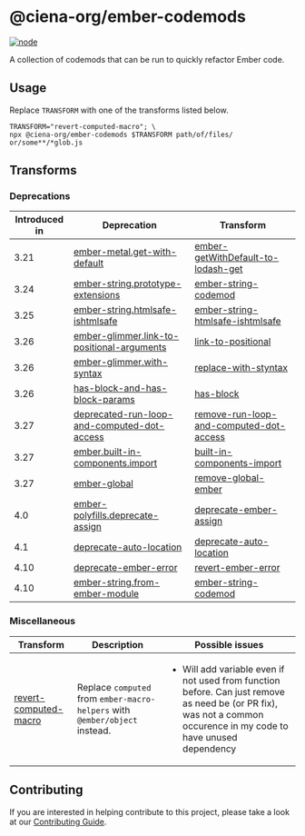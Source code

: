 # @ciena-org/ember-codemods

[![node](https://img.shields.io/badge/node-18.20.0-339933?logo=nodedotjs)](https://nodejs.org/en/blog/release/v18.20.0)

A collection of codemods that can be run to quickly refactor Ember code.

## Usage
Replace `TRANSFORM` with one of the transforms listed below.

```
TRANSFORM="revert-computed-macro"; \
npx @ciena-org/ember-codemods $TRANSFORM path/of/files/ or/some**/*glob.js
```

## Transforms

### Deprecations

| Introduced in | Deprecation | Transform |
| ------------- | -- | --------- |
| 3.21          | [ember-metal.get-with-default](https://deprecations.emberjs.com/id/ember-metal-get-with-default) | [ember-getWithDefault-to-lodash-get](./src/transforms/ember-getWithDefault-to-lodash-get/) |
| 3.24          | [ember-string.prototype-extensions](https://deprecations.emberjs.com/id/ember-string-prototype-extensions)  | [ember-string-codemod](./src/transforms/ember-string-codemod/) |
| 3.25          | [ember-string.htmlsafe-ishtmlsafe](https://deprecations.emberjs.com/id/ember-string-htmlsafe-ishtmlsafe) | [ember-string-htmlsafe-ishtmlsafe](./src/transforms/ember-string-htmlsafe-ishtmlsafe/) |
| 3.26          | [ember-glimmer.link-to-positional-arguments](https://deprecations.emberjs.com/id/ember-glimmer-link-to-positional-arguments) | [link-to-positional](./src/transforms/link-to-positional) |
| 3.26          | [ember-glimmer.with-syntax](https://deprecations.emberjs.com/id/ember-glimmer-with-syntax) | [replace-with-styntax](./src/transforms/replace-with-syntax/) |
| 3.26          | [has-block-and-has-block-params](https://deprecations.emberjs.com/id/has-block-and-has-block-params) | [has-block](./src/transforms/has-block/) |
| 3.27          | [deprecated-run-loop-and-computed-dot-access](https://deprecations.emberjs.com/id/deprecated-run-loop-and-computed-dot-access) | [remove-run-loop-and-computed-dot-access](./src/transforms/remove-run-loop-and-computed-dot-access/)|
| 3.27          | [ember.built-in-components.import](https://deprecations.emberjs.com/id/ember-built-in-components-import) | [built-in-components-import](./src/transforms/built-in-components-import/)|
| 3.27          | [ember-global](https://deprecations.emberjs.com/id/ember-global) | [remove-global-ember](./src/transforms/remove-global-ember/) |
| 4.0           | [ember-polyfills.deprecate-assign](https://deprecations.emberjs.com/id/ember-polyfills-deprecate-assign) | [deprecate-ember-assign](./src/transforms/deprecate-ember-assign/) |
| 4.1           | [deprecate-auto-location](https://deprecations.emberjs.com/id/deprecate-auto-location) | [deprecate-auto-location](./src/transforms/deprecate-auto-location/) |
| 4.10          | [deprecate-ember-error](https://deprecations.emberjs.com/id/deprecate-ember-error) | [revert-ember-error](./src/transforms/revert-ember-error/) |
| 4.10          | [ember-string.from-ember-module](https://deprecations.emberjs.com/id/ember-string-from-ember-module) | [ember-string-codemod](./src/transforms/ember-string-codemod/) |

### Miscellaneous

| Transform | Description | Possible issues |
| --------- | ----------- | --------------- |
| [revert-computed-macro](./src/transforms/revert-computed-macro/)| Replace `computed` from `ember-macro-helpers` with `@ember/object` instead. | <ul><li>Will add variable even if not used from function before. Can just remove as need be (or PR fix), was not a common occurence in my code to have unused dependency</li></ul> |

## Contributing

If you are interested in helping contribute to this project, please take a look at our [Contributing Guide](./CONTRIBUTING.md).
